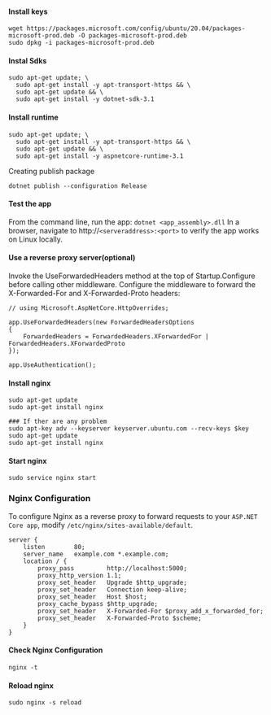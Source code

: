 #### Install keys

```
wget https://packages.microsoft.com/config/ubuntu/20.04/packages-microsoft-prod.deb -O packages-microsoft-prod.deb
sudo dpkg -i packages-microsoft-prod.deb
```

#### Instal Sdks

```
sudo apt-get update; \
  sudo apt-get install -y apt-transport-https && \
  sudo apt-get update && \
  sudo apt-get install -y dotnet-sdk-3.1
```

#### Install runtime
```
sudo apt-get update; \
  sudo apt-get install -y apt-transport-https && \
  sudo apt-get update && \
  sudo apt-get install -y aspnetcore-runtime-3.1
```

Creating publish package
```
dotnet publish --configuration Release
```

#### Test the app

From the command line, run the app: `dotnet <app_assembly>.dll`
In a browser, navigate to http://`<serveraddress>:<port>` to verify the app works on Linux locally.


#### Use a reverse proxy server(optional)
Invoke the UseForwardedHeaders method at the top of Startup.Configure before calling other middleware. Configure the middleware to forward the X-Forwarded-For and X-Forwarded-Proto headers:
```
// using Microsoft.AspNetCore.HttpOverrides;

app.UseForwardedHeaders(new ForwardedHeadersOptions
{
    ForwardedHeaders = ForwardedHeaders.XForwardedFor | ForwardedHeaders.XForwardedProto
});

app.UseAuthentication();
```

#### Install nginx
```
sudo apt-get update
sudo apt-get install nginx

### If ther are any problem
sudo apt-key adv --keyserver keyserver.ubuntu.com --recv-keys $key
sudo apt-get update
sudo apt-get install nginx
```
#### Start nginx
```
sudo service nginx start
```


### Nginx Configuration
To configure Nginx as a reverse proxy to forward requests to your `ASP.NET Core app`, modify `/etc/nginx/sites-available/default`. 
```
server {
    listen        80;
    server_name   example.com *.example.com;
    location / {
        proxy_pass         http://localhost:5000;
        proxy_http_version 1.1;
        proxy_set_header   Upgrade $http_upgrade;
        proxy_set_header   Connection keep-alive;
        proxy_set_header   Host $host;
        proxy_cache_bypass $http_upgrade;
        proxy_set_header   X-Forwarded-For $proxy_add_x_forwarded_for;
        proxy_set_header   X-Forwarded-Proto $scheme;
    }
}
```
#### Check Nginx Configuration

```
nginx -t
```

#### Reload nginx 
```
sudo nginx -s reload
```